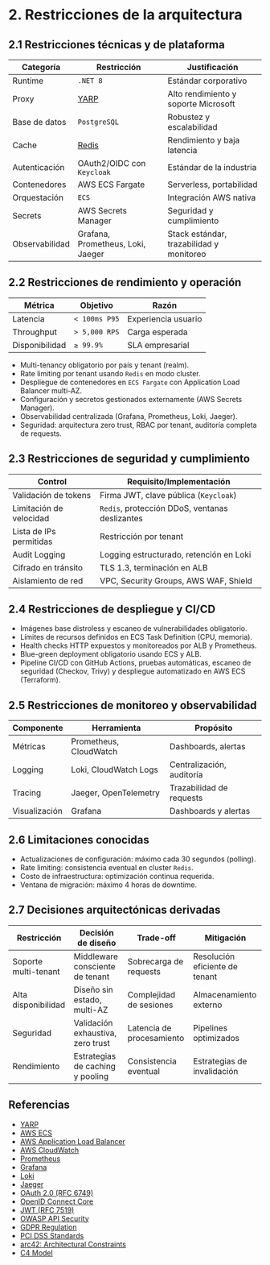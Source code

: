 # 2. Restricciones de la arquitectura

## 2.1 Restricciones técnicas y de plataforma

| Categoría         | Restricción                | Justificación              |
|-------------------|---------------------------|----------------------------|
| Runtime           | `.NET 8`                  | Estándar corporativo       |
| Proxy             | [YARP](https://microsoft.github.io/reverse-proxy/) | Alto rendimiento y soporte Microsoft |
| Base de datos     | `PostgreSQL`              | Robustez y escalabilidad   |
| Cache             | [Redis](https://redis.io/) | Rendimiento y baja latencia|
| Autenticación     | OAuth2/OIDC con `Keycloak` | Estándar de la industria   |
| Contenedores      | AWS ECS Fargate           | Serverless, portabilidad   |
| Orquestación      | `ECS`                     | Integración AWS nativa     |
| Secrets           | AWS Secrets Manager       | Seguridad y cumplimiento   |
| Observabilidad    | Grafana, Prometheus, Loki, Jaeger | Stack estándar, trazabilidad y monitoreo |

## 2.2 Restricciones de rendimiento y operación

| Métrica           | Objetivo                  | Razón                      |
|-------------------|--------------------------|----------------------------|
| Latencia          | `< 100ms P95`            | Experiencia usuario        |
| Throughput        | `> 5,000 RPS`            | Carga esperada             |
| Disponibilidad    | `≥ 99.9%`                | SLA empresarial            |

- Multi-tenancy obligatorio por país y tenant (realm).
- Rate limiting por tenant usando `Redis` en modo cluster.
- Despliegue de contenedores en `ECS Fargate` con Application Load Balancer multi-AZ.
- Configuración y secretos gestionados externamente (AWS Secrets Manager).
- Observabilidad centralizada (Grafana, Prometheus, Loki, Jaeger).
- Seguridad: arquitectura zero trust, RBAC por tenant, auditoría completa de requests.

## 2.3 Restricciones de seguridad y cumplimiento

| Control                  | Requisito/Implementación                  |
|--------------------------|-------------------------------------------|
| Validación de tokens     | Firma JWT, clave pública (`Keycloak`)     |
| Limitación de velocidad  | `Redis`, protección DDoS, ventanas deslizantes |
| Lista de IPs permitidas  | Restricción por tenant                    |
| Audit Logging            | Logging estructurado, retención en Loki   |
| Cifrado en tránsito      | TLS 1.3, terminación en ALB               |
| Aislamiento de red       | VPC, Security Groups, AWS WAF, Shield     |

## 2.4 Restricciones de despliegue y CI/CD

- Imágenes base distroless y escaneo de vulnerabilidades obligatorio.
- Límites de recursos definidos en ECS Task Definition (CPU, memoria).
- Health checks HTTP expuestos y monitoreados por ALB y Prometheus.
- Blue-green deployment obligatorio usando ECS y ALB.
- Pipeline CI/CD con GitHub Actions, pruebas automáticas, escaneo de seguridad (Checkov, Trivy) y despliegue automatizado en AWS ECS (Terraform).

## 2.5 Restricciones de monitoreo y observabilidad

| Componente     | Herramienta                  | Propósito                  |
|----------------|-----------------------------|----------------------------|
| Métricas       | Prometheus, CloudWatch       | Dashboards, alertas        |
| Logging        | Loki, CloudWatch Logs        | Centralización, auditoría  |
| Tracing        | Jaeger, OpenTelemetry        | Trazabilidad de requests   |
| Visualización  | Grafana                      | Dashboards y alertas       |

## 2.6 Limitaciones conocidas

- Actualizaciones de configuración: máximo cada 30 segundos (polling).
- Rate limiting: consistencia eventual en cluster `Redis`.
- Costo de infraestructura: optimización continua requerida.
- Ventana de migración: máximo 4 horas de downtime.

## 2.7 Decisiones arquitectónicas derivadas

| Restricción                | Decisión de diseño                  | Trade-off                        | Mitigación                       |
|----------------------------|-------------------------------------|----------------------------------|----------------------------------|
| Soporte multi-tenant       | Middleware consciente de tenant     | Sobrecarga de requests           | Resolución eficiente de tenant   |
| Alta disponibilidad        | Diseño sin estado, multi-AZ         | Complejidad de sesiones          | Almacenamiento externo           |
| Seguridad                  | Validación exhaustiva, zero trust   | Latencia de procesamiento        | Pipelines optimizados            |
| Rendimiento                | Estrategias de caching y pooling    | Consistencia eventual            | Estrategias de invalidación      |

## Referencias

- [YARP](https://microsoft.github.io/reverse-proxy/)
- [AWS ECS](https://docs.aws.amazon.com/ecs/)
- [AWS Application Load Balancer](https://docs.aws.amazon.com/elasticloadbalancing/latest/application/)
- [AWS CloudWatch](https://docs.aws.amazon.com/cloudwatch/)
- [Prometheus](https://prometheus.io/)
- [Grafana](https://grafana.com/)
- [Loki](https://grafana.com/oss/loki/)
- [Jaeger](https://www.jaegertracing.io/)
- [OAuth 2.0 (RFC 6749)](https://tools.ietf.org/html/rfc6749)
- [OpenID Connect Core](https://openid.net/specs/openid-connect-core-1_0.html)
- [JWT (RFC 7519)](https://tools.ietf.org/html/rfc7519)
- [OWASP API Security](https://owasp.org/www-project-api-security/)
- [GDPR Regulation](https://gdpr-info.eu/)
- [PCI DSS Standards](https://www.pcisecuritystandards.org/)
- [arc42: Architectural Constraints](https://docs.arc42.org/section-2/)
- [C4 Model](https://c4model.com/)
